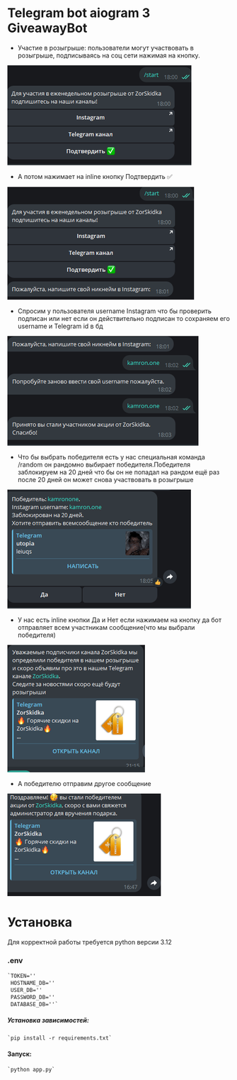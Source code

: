 # Telegram bot aiogram 3 GiveawayBot
* Участие в розыгрыше: пользователи могут участвовать в розыгрыше, подписываясь на соц сети нажимая на кнопку.

![img.png](img.png)

* А потом нажимает на inline кнопку Подтвердить ✅

![img_1.png](img_1.png)
  
* Спросим у пользователя username Instagram что бы проверить подписан или нет если он действительно подписан то сохраняем его username и Telegram id в бд

![img_2.png](img_2.png)
  
* Что бы выбрать победителя есть у нас специальная команда /random он рандомно выбирает победителя.Победителя заблокируем на 20 дней что бы он не попадал на рандом ещё раз после 20 дней он может снова участвовать в розыгрыше
  
![img_3.png](img_3.png)
  
* У нас есть inline кнопки Да и Нет если нажимаем на кнопку да бот отправляет всем участникам сообщение(что мы выбрали победителя)
  
![img_4.png](img_4.png)
  
* А победителю отправим другое сообщение
  
![img_5.png](img_5.png)

# Установка
Для корректной работы требуется python версии 3.12

###   .env

    `TOKEN=''
     HOSTNAME_DB=''
     USER_DB=''
     PASSWORD_DB=''
     DATABASE_DB=''`
##### Установка зависимостей:

    `pip install -r requirements.txt`

#### Запуск:

    `python app.py`

